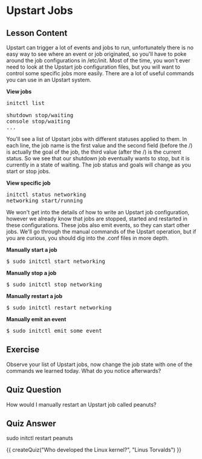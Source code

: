 # Upstart Jobs

## Lesson Content

Upstart can trigger a lot of events and jobs to run, unfortunately there is no easy way to see where an event or job originated, so you'll have to poke around the job configurations in /etc/init. Most of the time, you won't ever need to look at the Upstart job configuration files, but you will want to control some specific jobs more easily. There are a lot of useful commands you can use in an Upstart system. 

<b>View jobs</b>

<pre>initctl list

shutdown stop/waiting
console stop/waiting
...
</pre>

You'll see a list of Upstart jobs with different statuses applied to them. In each line, the job name is the first value and the second field (before the /) is actually the goal of the job, the third value (after the /) is the current status. So we see that our shutdown job eventually wants to stop, but it is currently in a state of waiting. The job status and goals will change as you start or stop jobs. 

<b>View specific job</b>

<pre>initctl status networking
networking start/running
</pre>

We won't get into the details of how to write an Upstart job configuration, however we already know that jobs are stopped, started and restarted in these configurations. These jobs also emit events, so they can start other jobs. We'll go through the manual commands of the Upstart operation, but if you are curious, you should dig into the .conf files in more depth.

<b>Manually start a job</b>

<pre>$ sudo initctl start networking</pre>

<b>Manually stop a job</b>

<pre>$ sudo initctl stop networking</pre>

<b>Manually restart a job</b>

<pre>$ sudo initctl restart networking</pre>

<b>Manually emit an event</b>

<pre>$ sudo initctl emit some_event</pre>

## Exercise

Observe your list of Upstart jobs, now change the job state with one of the commands we learned today. What do you notice afterwards?

## Quiz Question

How would I manually restart an Upstart job called peanuts?

## Quiz Answer

sudo initctl restart peanuts

<script src="../quiz.js"></script>

<div id="quiz">
  {{ createQuiz("Who developed the Linux kernel?", "Linus Torvalds") }}
</div>
